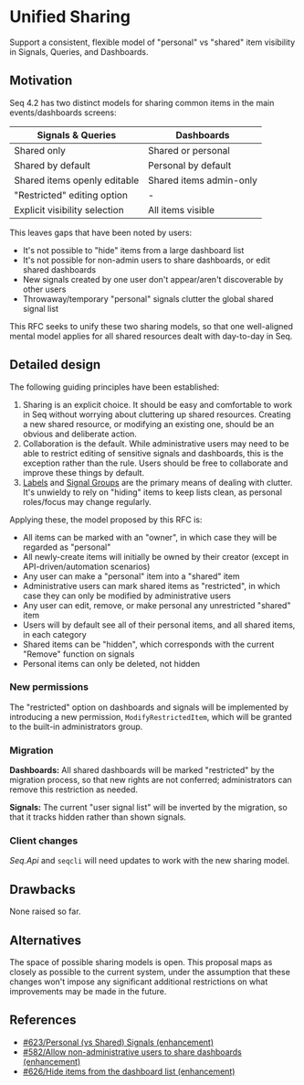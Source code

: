 # Unified Sharing

Support a consistent, flexible model of "personal" vs "shared" item visibility in Signals, Queries, and Dashboards.

## Motivation

Seq 4.2 has two distinct models for sharing common items in the main events/dashboards screens:

| Signals & Queries | Dashboards |
| --- | --- |
| Shared only | Shared or personal |
| Shared by default | Personal by default |
| Shared items openly editable | Shared items admin-only |
| "Restricted" editing option | - |
| Explicit visibility selection | All items visible |

This leaves gaps that have been noted by users:

 * It's not possible to "hide" items from a large dashboard list
 * It's not possible for non-admin users to share dashboards, or edit shared dashboards
 * New signals created by one user don't appear/aren't discoverable by other users
 * Throwaway/temporary "personal" signals clutter the global shared signal list

This RFC seeks to unify these two sharing models, so that one well-aligned mental model applies for all shared resources dealt with day-to-day in Seq.

## Detailed design

The following guiding principles have been established:

 1. Sharing is an explicit choice. It should be easy and comfortable to work in Seq without worrying about cluttering up shared resources. Creating a new shared resource, or modifying an existing one, should be an obvious and deliberate action.
 1. Collaboration is the default. While administrative users may need to be able to restrict editing of sensitive signals and dashboards, this is the exception rather than the rule. Users should be free to collaborate and improve these things by default.
 1. [Labels]() and [Signal Groups]() are the primary means of dealing with clutter. It's unwieldy to rely on "hiding" items to keep lists clean, as personal roles/focus may change regularly.

Applying these, the model proposed by this RFC is:

 * All items can be marked with an "owner", in which case they will be regarded as "personal"
 * All newly-create items will initially be owned by their creator (except in API-driven/automation scenarios)
 * Any user can make a "personal" item into a "shared" item
 * Administrative users can mark shared items as "restricted", in which case they can only be modified by administrative users
 * Any user can edit, remove, or make personal any unrestricted "shared" item
 * Users will by default see all of their personal items, and all shared items, in each category
 * Shared items can be "hidden", which corresponds with the current "Remove" function on signals
 * Personal items can only be deleted, not hidden

### New permissions

The "restricted" option on dashboards and signals will be implemented by introducing a new permission, `ModifyRestrictedItem`, which will be granted to the built-in administrators group.

### Migration

**Dashboards:** All shared dashboards will be marked "restricted" by the migration process, so that new rights are not conferred; administrators can remove this restriction as needed.

**Signals:** The current "user signal list" will be inverted by the migration, so that it tracks hidden rather than shown signals.

### Client changes

_Seq.Api_ and `seqcli` will need updates to work with the new sharing model.

## Drawbacks

None raised so far.

## Alternatives

The space of possible sharing models is open. This proposal maps as closely as possible to the current system, under the assumption that these changes won't impose any significant additional restrictions on what improvements may be made in the future.

## References

 * [#623/Personal (vs Shared) Signals (enhancement)](#623)
 * [#582/Allow non-administrative users to share dashboards (enhancement)](#582)
 * [#626/Hide items from the dashboard list (enhancement)](#626)
